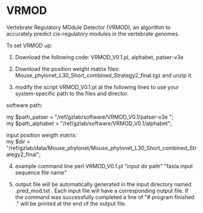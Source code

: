 # VRMOD
Vertebrate Regulatory MOdule Detector (VRMOD), an algorithm to accurately predict cis-regulatory modules in the vertebrate genomes.

To set VRMOD up:
1. Download the following code:
  VRMOD_V0.1.pl, 
  alphabet, 
  patser-v3e

2. Download the position weight matrix files: Mouse_phylonet_L30_Short_combined_Strategy2_final.tgz and unzip it.
   
3. modify the script VRMOD_V0.1.pl at the following lines to use your system-specific path to the files and director.
   
software path:

my $path_patser = "/ref/gzlab/software/VRMOD_V0.1/patser-v3e ";                                                      
my $path_alphabet = "/ref/gzlab/software/VRMOD_V0.1/alphabet";

 input position weigth matrix:                                                                                       
my $dir = "/ref/gzlab/data/Mouse_phylonet/Mouse_phylonet_L30_Short_combined_Strategy2_final";  

4. example command line
   perl  VRMOD_V0.1.pl "input dir path" "fasta input sequence file name"
   
5. output file will be automatically generated in the input directory named .pred_mod.txt . Each input file will have a corresponding output file. If the command was successfully completed a line of "# program finished ." will be printed at the end of the output file.
   
